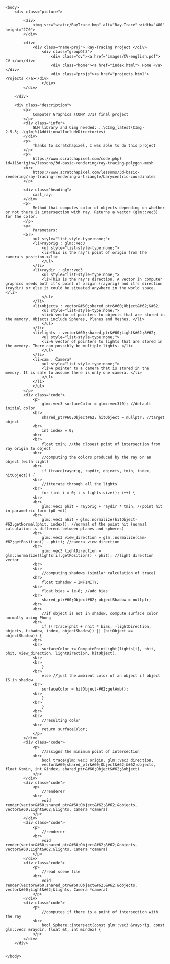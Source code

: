 
<html>
    <head>
        <meta charset="UTF-8">
        <title> RayTracer Project </title>
        <link rel="stylesheet" href="styles.css">
    </head>

    <body>
        <div class="picture">
        
            <div> 
                <img src="static/RayTrace.bmp" alt="Ray-Trace" width="480" height="270">
            </div>

            <div>
                <div class="name-proj"> Ray-Tracing Project </div>
                    <div class="groupOf3">
                        <div class="cv"><a href="images/CV-english.pdf"> CV </a></div>
                        <div class="home"><a href="index.html"> Home </a></div>
                        <div class="projs"><a href="projects.html"> Projects </a></div>
                    </div>
            </div>

        </div>

        <div class="description">
            <p>
                Computer Graphics (COMP 371) final project
            </p>
            <div class="info">
                GLM library and Cimg needed: ..\CImg_latest\CImg-2.5.5;..\glm;%(AdditionalIncludeDirectories)
            </div>
            <p>
                Thanks to scratchapixel, I was able to do this project
            </p>
            <p>
                https://www.scratchapixel.com/code.php?id=11&origin=/lessons/3d-basic-rendering/ray-tracing-polygon-mesh
            <br>
                https://www.scratchapixel.com/lessons/3d-basic-rendering/ray-tracing-rendering-a-triangle/barycentric-coordinates
            </p>

            <div class="heading">
                cast_ray:
            </div>
            <p>
                Method that computes color of objects depending on whether or not there is intersection with ray. Returns a vector (glm::vec3) for the color.
            </p>
            <p>
                Parameters:
            <br>
                <ul style="list-style-type:none;">
                <li>rayorig : glm::vec3
                    <ul style="list-style-type:none;">
                    <li>This is the ray's point of origin from the camera's position.</li>
                    </ul>
                </li>
                <li>raydir : glm::vec3
                    <ul style="list-style-type:none;">
                    <li>This is the ray's direction. A vector in computer graphics needs both it's point of origin (rayorig) and it's direction (raydir) or else it could be situated anywhere in the world space.</li>
                    </ul>
                </li>
                <li>objects : vector&#60;shared_ptr&#60;Object&#62;&#62;
                    <ul style="list-style-type:none;">
                    <li>A vector of pointers to objects that are stored in the memory. Objects include Spheres, Planes and Meshes. </li>
                    </ul>
                </li>
                <li>lights : vector&#60;shared_ptr&#60;Light&#62;&#62;
                    <ul style="list-style-type:none;">
                    <li>A vector of pointers to lights that are stored in the memory. There can possibly be multiple lights. </li>
                    </ul>
                </li>
                <li>cam : Camera* 
                    <ul style="list-style-type:none;">
                    <li>A pointer to a camera that is stored in the memory. It is safe to assume there is only one camera. </li>
                    </ul>
                </li>
                </ul>  
            </p>
            <div class="code">
                <p>
                    glm::vec3 surfaceColor = glm::vec3(0); //default initial color
	            <br>  
                    shared_ptr#60;Object#62; hitObject = nullptr; //target object
	            <br>
                    int index = 0;
                <br>
                <br>
	                float tmin; //the closest point of intersection from ray origin to object
                <br>
	                //computing the colors produced by the ray on an object (with light)
	            <br>    
                    if (trace(rayorig, raydir, objects, tmin, index, hitObject)) {
		        <br>    
                    //itterate through all the lights
		        <br>    
                    for (int i = 0; i < lights.size(); i++) {
                <br>
                <br>           
			        glm::vec3 phit = rayorig + raydir * tmin; //point hit in parametric form (p0 +dt)
			    <br>    
                    glm::vec3 nhit = glm::normalize(hitObject-#62;getNormal(phit, index)); //normal of the point hit (normal calculation is different between planes and spheres)
			    <br>    
                    glm::vec3 view_direction = glm::normalize(cam-#62;getPosition() - phit); //camera view direction
			    <br>    
                    glm::vec3 lightDirection = glm::normalize(lights[i].getPosition() - phit); //light direction vector
                <br>
                <br>
			        //computing shadows (similar calculation of trace)
			    <br>   
                    float tshadow = INFINITY;
                <br>
                    float bias = 1e-8; //add bias
			    <br>    
                    shared_ptr#60;Object#62; objectShadow = nullptr;
                <br>
                <br>
			        //if object is not in shadow, compute surface color normally using Phong
			    <br>    
                    if ((!trace(phit + nhit * bias, -lightDirection, objects, tshadow, index, objectShadow)) || (hitObject == objectShadow)) {
				<br>
                <br>
				    surfaceColor += ComputePointLight(lights[i], nhit, phit, view_direction, lightDirection, hitObject);
                <br>
                <br>
			        }
                <br>
                    else //just the ambient color of an object if object IS in shadow
				<br>    
                    surfaceColor = hitObject-#62;getAmb();
		        <br>    
                    }
	            <br>    
                    }
                <br>
                <br>
	                //resulting color
	            <br>    
                    return surfaceColor;
                </p>
            </div>
            <div class="code">
                <p>
                    //assigns the minimum point of intersection
                <br>
                    bool trace(glm::vec3 origin, glm::vec3 direction, 
	                vector&#60;shared_ptr&#60;Object&#62;&#62;objects, float &tmin, int &index, shared_ptr&#60;Object&#62;&object)
                </p>
            </div>
            <div class="code">
                <p>
                    //renderer
                <br>
                    void render(vector&#60;shared_ptr&#60;Object&#62;&#62;&objects, vector&#60;Light&#62;&lights, Camera *camera)
                </p>
            </div>
            <div class="code">
                <p>
                    //renderer
                <br>
                    void render(vector&#60;shared_ptr&#60;Object&#62;&#62;&objects, vector&#60;Light&#62;&lights, Camera *camera)
                </p>
            </div>
            <div class="code">
                <p>
                    //read scene file
                <br>
                    void render(vector&#60;shared_ptr&#60;Object&#62;&#62;&objects, vector&#60;Light&#62;&lights, Camera *camera)
                </p>
            </div>
            <div class="code">
                <p>
                    //computes if there is a point of intersection with the ray
                <br>
                    bool Sphere::intersect(const glm::vec3 &rayorig, const glm::vec3 &raydir, float &t, int &index) {
                </p>
            </div>
        </div>


    </body>

</html>
